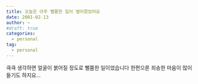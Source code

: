 ```yaml
---
title: 오늘은 아주 뻘쭘한 일이 벌어졌었어요
date: 2001-02-13
author: ~
#draft: true
categories:
  - personal
tag:
  - personal
---
```




큭큭
생각하면 얼굴이 붉어질 정도로 뻘쭘한 일이었습니다
한편으론 죄송한 마음이 많이 들기도 하지요...


 






